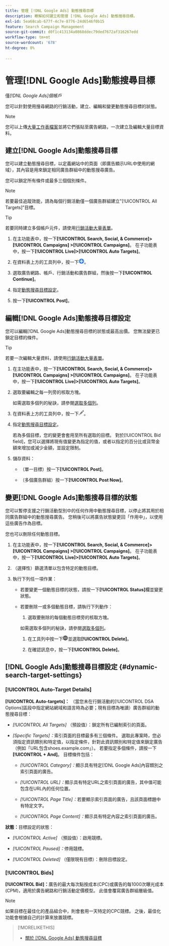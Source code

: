 ```yaml
---
title: 管理 [!DNL Google Ads] 動態搜尋目標
description: 瞭解如何建立和管理 [!DNL Google Ads] 動態搜尋目標。
exl-id: 5ea68cab-677f-4c7e-8776-24d6546f0b15
feature: Search Campaign Management
source-git-commit: d0f1c413134a0868ddec79ded7672af316267edd
workflow-type: tm+mt
source-wordcount: '678'
ht-degree: 0%

---
```


# 管理[!DNL Google Ads]動態搜尋目標

僅&#x200B;*[!DNL Google Ads]個帳戶*

您可以針對使用搜尋網路的行銷活動，建立、編輯和變更動態搜尋目標的狀態。

>[!NOTE]
>
>您可以上傳[大量工作表檔案](/help/search-social-commerce/campaign-management/bulksheets/bulksheet-about.md)並將它們張貼至廣告網路，一次建立及編輯大量目標資料。

## 建立[!DNL Google Ads]動態搜尋目標

您可以建立動態搜尋目標，以定義網站中的頁面（即廣告顯示URL中使用的網域），其內容是用來鎖定相同廣告群組中的動態搜尋廣告。

您可以鎖定所有條件或最多三個個別條件。

>[!NOTE]
>
>若要最佳追蹤效能，請為每個行銷活動僅一個廣告群組建立&quot;[!UICONTROL All Targets]&quot;目標。

>[!TIP]
>
>若要同時建立多個帳戶元件，請使用[行銷活動大量表單](/help/search-social-commerce/campaign-management/bulksheets/bulksheet-about.md)。

1. 在主功能表中，按一下&#x200B;**[!UICONTROL Search, Social, & Commerce]> [!UICONTROL Campaigns] >[!UICONTROL Campaigns]**。 在子功能表中，按一下&#x200B;**[!UICONTROL Live]>[!UICONTROL Auto Targets]**。

1. 在資料表上方的工具列中，按一下![建立](/help/search-social-commerce/assets/add.png "建立")。

1. 選取廣告網路、帳戶、行銷活動和廣告群組，然後按一下&#x200B;**[!UICONTROL Continue]**。

1. 指定[動態搜尋目標設定](#dynamic-search-target-settings)。

1. 按一下&#x200B;**[!UICONTROL Post]**。

## 編輯[!DNL Google Ads]動態搜尋目標設定

您可以編輯[!DNL Google Ads]動態搜尋目標的狀態或最高出價。 您無法變更已鎖定目標的條件。

>[!TIP]
>
>若要一次編輯大量資料，請使用[行銷活動大量表單](/help/search-social-commerce/campaign-management/bulksheets/bulksheet-about.md)。

1. 在主功能表中，按一下&#x200B;**[!UICONTROL Search, Social, & Commerce]> [!UICONTROL Campaigns] >[!UICONTROL Campaigns]**。 在子功能表中，按一下&#x200B;**[!UICONTROL Live]>[!UICONTROL Auto Targets]**。

1. 選取要編輯之每一列旁的核取方塊。

   如需選取多個列的秘訣，請參閱[選取多個列](/help/search-social-commerce/common-tasks/navigation-editing-selection/multiple-rows-select.md)。

1. 在資料表上方的工具列中，按一下![編輯](/help/search-social-commerce/assets/edit.png "編輯")。

1. 指定[動態搜尋目標設定](#dynamic-search-target-settings)。

   若為多個目標，您的變更會套用至所有選取的目標。 對於[!UICONTROL Bid field]，您可以選擇將現有值變更為指定的值，或者以指定的百分比或貨幣金額來增加或減少金額，並設定限制。

1. 儲存資料：

   * （單一目標）按一下&#x200B;**[!UICONTROL Post]**。

   * （多個廣告群組）按一下&#x200B;**[!UICONTROL Post Now]**。

## 變更[!DNL Google Ads]動態搜尋目標的狀態

您可以暫停支援之行銷活動型別中的任何作用中動態搜尋目標，以停止將其用於相同廣告群組中的動態搜尋廣告。 您稍後可以將廣告狀態變更回「作用中」，以使用這些廣告作為目標。

您也可以刪除任何動態目標。

1. 在主功能表中，按一下&#x200B;**[!UICONTROL Search, Social, & Commerce]> [!UICONTROL Campaigns] >[!UICONTROL Campaigns]**。 在子功能表中，按一下&#x200B;**[!UICONTROL Live]>[!UICONTROL Auto Targets]**。

1. （選擇性）篩選清單以包含特定的動態目標。

1. 執行下列任一項作業：

   * 若要變更一個動態目標的狀態，請按一下&#x200B;**[!UICONTROL Status]**&#x200B;欄並變更狀態。

   * 若要刪除一或多個動態目標，請執行下列動作：

      1. 選取要刪除的每個動態目標旁的核取方塊。

     如需選取多個列的秘訣，請參閱[選取多個列](/help/search-social-commerce/common-tasks/navigation-editing-selection/multiple-rows-select.md)。

      1. 在工具列中按一下![更多](/help/search-social-commerce/assets/more.png "更多")並選取&#x200B;**[!UICONTROL Delete]**。

      1. 在確認訊息中，按一下&#x200B;**[!UICONTROL Delete]**。

## [!DNL Google Ads]動態搜尋目標設定 {#dynamic-search-target-settings}

### [!UICONTROL Auto-Target Details]

**[!UICONTROL Auto-targets]：** （當您未在行銷活動的[!UICONTROL DSA Options]區段中指定網站網域和語言時為必要；現有目標為唯讀）廣告群組的動態搜尋目標：

* *[!UICONTROL All Targets]* （預設值）：鎖定所有已編制索引的頁面。

* *\[Specific Targets\]：*&#x200B;索引頁面的目標最多有三個條件。 選取此專案時，您必須指定資訊類別和特定值，以指定條件，針對此資訊類別和特定值來鎖定廣告（例如「URL包含shoes.example.com」）。 若要指定多個條件，請按一下&#x200B;**[!UICONTROL + And]**。 目標條件包括：

   * *[!UICONTROL Category]：*&#x200B;顯示具有特定[!DNL Google Ads]內容類別之索引頁面的廣告。

   * *[!UICONTROL URL]：*&#x200B;顯示具有特定URL之索引頁面的廣告，其中值可能包含在URL內的任何位置。

   * *[!UICONTROL Page Title]：*&#x200B;若要顯示索引頁面的廣告，且該頁面標題中有特定文字。

   * *[!UICONTROL Page Content]：*&#x200B;顯示具有特定內容之索引頁面的廣告。

**狀態：**&#x200B;目標設定的狀態：

* *[!UICONTROL Active]* （預設值）：啟用競標。

* *[!UICONTROL Paused]：*&#x200B;停用競標。

* *[!UICONTROL Deleted]* （僅限現有目標）：刪除目標設定。

### [!UICONTROL Bids]

**[!UICONTROL Bid]：**&#x200B;廣告的最大每次點按成本(CPC)或廣告的每1000次曝光成本(CPM)，適用於廣告網路和行銷活動定價模型。 此值會覆寫廣告群組層級值。

>[!NOTE]
>
>如果目標在最佳化的產品組合中，則會套用一天特定的CPC競標。 之後，最佳化功能會根據自己的計算來放置競標。

>[!MORELIKETHIS]
>
>* [關於 [!DNL Google Ads] 動態搜尋目標](dynamic-search-target-about.md)
